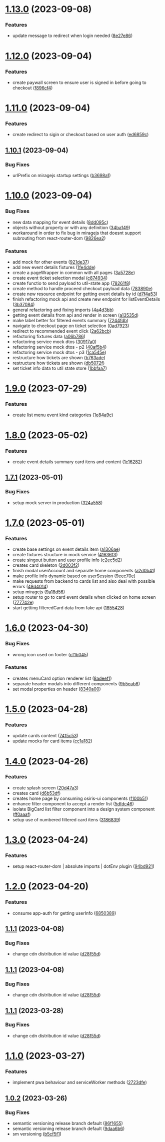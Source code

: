 # [1.13.0](https://github.com/stagePass/events/compare/v1.12.0...v1.13.0) (2023-09-08)


### Features

* update message to redirect when login needed ([8e27e86](https://github.com/stagePass/events/commit/8e27e863438a788b6afb5521c67b73e147fc69d5))

# [1.12.0](https://github.com/stagePass/events/compare/v1.11.0...v1.12.0) (2023-09-04)


### Features

* create paywall screen to ensure user is signed in before going to checkout ([f896cf4](https://github.com/stagePass/events/commit/f896cf4f8d6886dc34bf1043e98b3924516508e9))

# [1.11.0](https://github.com/stagePass/events/compare/v1.10.1...v1.11.0) (2023-09-04)


### Features

* create redirect to sigin or checkout based on user auth ([ed6859c](https://github.com/stagePass/events/commit/ed6859c322d0260f7b43445ac3a8ec8ae8636cdb))

## [1.10.1](https://github.com/stagePass/events/compare/v1.10.0...v1.10.1) (2023-09-04)


### Bug Fixes

* urlPrefix on miragejs startup settings ([b3698a1](https://github.com/stagePass/events/commit/b3698a16c1f16eecacb8ec636b0bc2929b7702a3))

# [1.10.0](https://github.com/stagePass/events/compare/v1.9.0...v1.10.0) (2023-09-04)


### Bug Fixes

* new data mapping for event details ([8dd095c](https://github.com/stagePass/events/commit/8dd095cfe906f2da940b163c779dad31ff8586fd))
* objects without property or with any definition ([34ba149](https://github.com/stagePass/events/commit/34ba1491a4697d03474d262b6a3e27edeaffb508))
* workaround in order to fix bug in miragejs that doesnt support subrouting from react-router-dom ([9826ea2](https://github.com/stagePass/events/commit/9826ea2d98432a4d61b4cf896f806fbdc3dc6504))


### Features

* add mock for other events ([921de37](https://github.com/stagePass/events/commit/921de3783b34e524ea35f7b70da77d1822c85e56))
* add new event details fixtures ([1fe4dde](https://github.com/stagePass/events/commit/1fe4dde5c04940f234890ec9aa099b6ea02742fe))
* create a pageWrapper in common with all pages ([3a5728e](https://github.com/stagePass/events/commit/3a5728e190a353ffacb6b948f7d7f38b4eb2475e))
* create event ticket selection modal ([c874934](https://github.com/stagePass/events/commit/c874934c9bc6dcb45668b365f5b48e02b228302a))
* create functio to send payload to util-state app ([78261f8](https://github.com/stagePass/events/commit/78261f808804f36d5b31982587a40bb00862886e))
* create method to handle proceed checkout payload data ([783890e](https://github.com/stagePass/events/commit/783890ea46fa007478caad8788a9f86df39c4dbd))
* create new resource endpoint for getting event details by id ([d7f4a53](https://github.com/stagePass/events/commit/d7f4a536579bf70974c5897e45fac390935aa50d))
* finish refactoring mock api and create new endpoint for listEventDetails ([3b37084](https://github.com/stagePass/events/commit/3b3708438aaca050a0863f2a0cd4356bb475fa7f))
* general refactoring and fixing imports ([4a4d3bb](https://github.com/stagePass/events/commit/4a4d3bb7c9d17c7595dbff73822d9e08b4bf695f))
* getting event details from api and render in screen ([a13535d](https://github.com/stagePass/events/commit/a13535d3fa042fe1b7a2838277654ed2a58461dc))
* make label better for filtered events summary ([7244fdb](https://github.com/stagePass/events/commit/7244fdb38f0f348bd1cc5521a968c005f135fabc))
* navigate to checkout page on ticket selection ([0ad7923](https://github.com/stagePass/events/commit/0ad7923952560f865264349740122382324714d9))
* redirect to recommended event click ([2a62bcb](https://github.com/stagePass/events/commit/2a62bcbf4cc87fc53590ebd64193686ba78f5ffb))
* refactoring fixtures data ([a06b786](https://github.com/stagePass/events/commit/a06b786ebd46cbac578e4b3d13b86da08d643797))
* refactoring service mock dtos ([30917a0](https://github.com/stagePass/events/commit/30917a0ec7a1c7a9bb0900bdf4a85028a5adb537))
* refactoring service mock dtos - p2 ([40af5b4](https://github.com/stagePass/events/commit/40af5b4e2eaf7917266d45544f9188505e3d53ec))
* refactoring service mock dtos - p3 ([1ca545e](https://github.com/stagePass/events/commit/1ca545e1685c5880d0cf50091462304338b2eb76))
* restructure how tickets are shown ([b763ade](https://github.com/stagePass/events/commit/b763ade60ce3fac385157a5cff2cfe0620c1d4e8))
* restructure how tickets are shown ([db5072f](https://github.com/stagePass/events/commit/db5072f67cff3f57cabbf40c35d6aae4a180d13b))
* set ticket info data to util state store ([1bbfaa7](https://github.com/stagePass/events/commit/1bbfaa7bee4bfa35cb10439c6e9b51a2912e15e4))

# [1.9.0](https://github.com/stagePass/events/compare/v1.8.0...v1.9.0) (2023-07-29)


### Features

* create list menu event kind categories ([1e84a9c](https://github.com/stagePass/events/commit/1e84a9c6e58d5575e8e61e976a2aa0883cb22a8c))

# [1.8.0](https://github.com/stagePass/events/compare/v1.7.1...v1.8.0) (2023-05-02)


### Features

* create event details summary card itens and content ([1c16282](https://github.com/stagePass/events/commit/1c1628267e93e9b52d70a20eef924c38318af6de))

## [1.7.1](https://github.com/stagePass/events/compare/v1.7.0...v1.7.1) (2023-05-01)


### Bug Fixes

* setup mock server in production ([324a558](https://github.com/stagePass/events/commit/324a558075fcb519ef4e2eb3090a49467cb0bbd9))

# [1.7.0](https://github.com/stagePass/events/compare/v1.6.0...v1.7.0) (2023-05-01)


### Features

* create base settings on event details item ([a1306ae](https://github.com/stagePass/events/commit/a1306ae0a2e5893f0a331e23d0a4465ebb2508ca))
* create fixtures structure in mock service ([41636f3](https://github.com/stagePass/events/commit/41636f34a32581e8a039ae4750c5d99799316014))
* create singout button and user profile info ([c2ec5d2](https://github.com/stagePass/events/commit/c2ec5d24c0154e47edb8d649bef85445f14729f1))
* creates card skeleton ([2d003f2](https://github.com/stagePass/events/commit/2d003f222ce36c67e43533de586da829ce341359))
* finish modal userAccount and separate home components ([a2d0b41](https://github.com/stagePass/events/commit/a2d0b4193a2a962fa955f492e25a509b2149f149))
* make profile info dynamic based on userSession ([9eec70e](https://github.com/stagePass/events/commit/9eec70efe2b722cbe9ddebcaaad18e6244152641))
* make requests from backend to cards list and also deal with possible errors ([48d4014](https://github.com/stagePass/events/commit/48d40143af44dad4ffaa13673389af101454dfd5))
* setup miragejs ([9a18d56](https://github.com/stagePass/events/commit/9a18d56144e75519f121f773ecf7b77461e0c1bb))
* setup router to go to card event details when clicked on home screen ([777742e](https://github.com/stagePass/events/commit/777742ee8344aefbf2ff6e931b836896754b485e))
* start getting filteredCard data from fake api ([1855428](https://github.com/stagePass/events/commit/1855428aab30a53ad1ca35183332e04de64d9f28))

# [1.6.0](https://github.com/stagePass/events/compare/v1.5.0...v1.6.0) (2023-04-30)


### Bug Fixes

* wrong icon used on footer ([cf1b045](https://github.com/stagePass/events/commit/cf1b045c5a4ef41a3dfa2639de32b6c959ef706d))


### Features

* creates menuCard option renderer list ([8adeef1](https://github.com/stagePass/events/commit/8adeef1a79c2a51ed4e8179294692ad749b796b2))
* separate header modals into different components ([9b5eab8](https://github.com/stagePass/events/commit/9b5eab8822078c067f45d32421bf3b25a45d1cc8))
* set modal properties on header ([8340a00](https://github.com/stagePass/events/commit/8340a00e1889c08d5cfcf4b3e863954379e76f0b))

# [1.5.0](https://github.com/stagePass/events/compare/v1.4.0...v1.5.0) (2023-04-28)


### Features

* update cards content ([7415c53](https://github.com/stagePass/events/commit/7415c53f363f95e5c2f449c6e10e234ca18dbf0e))
* update mocks for card items ([cc1a182](https://github.com/stagePass/events/commit/cc1a1824d6793562bade97e538452cfa45c28571))

# [1.4.0](https://github.com/stagePass/events/compare/v1.3.0...v1.4.0) (2023-04-26)


### Features

* create splash screen ([20d47a3](https://github.com/stagePass/events/commit/20d47a31658c57d8625bc5218b59d4ae19a03853))
* creates card ([d6b53df](https://github.com/stagePass/events/commit/d6b53dfec0fd0eb8bb2dfcfc7a65431ff9ceeaf8))
* creates home page by consuming osiris-ui components ([f100b51](https://github.com/stagePass/events/commit/f100b51962dbb26e4387eb4611e34b67f2284442))
* enhance filter component to accept a render list ([5dfdc46](https://github.com/stagePass/events/commit/5dfdc464bd1f41452a3015664bb1aebddbb0b8ed))
* isolate BigCard list filter component into a design system component ([ff0aaaf](https://github.com/stagePass/events/commit/ff0aaaf6170227a5be9c18a6144787cea5ff5688))
* setup use of numbered filtered card itens ([3186839](https://github.com/stagePass/events/commit/3186839b0f8b0c5566861b2850355f8e21b5b012))

# [1.3.0](https://github.com/stagePass/events/compare/v1.2.0...v1.3.0) (2023-04-24)


### Features

* setup react-router-dom | absolute imports | dotEnv plugin ([94bd921](https://github.com/stagePass/events/commit/94bd92108b26d2fa7acd3d6885edfedb0d928ee0))

# [1.2.0](https://github.com/stagePass/events/compare/v1.1.1...v1.2.0) (2023-04-20)


### Features

* consume app-auth for getting userInfo ([6850389](https://github.com/stagePass/events/commit/6850389c1d5afd2892503b04b9a3f57331ff3878))

## [1.1.1](https://github.com/stagePass/events/compare/v1.1.0...v1.1.1) (2023-04-08)


### Bug Fixes

* change cdn distribution id value ([d28f55d](https://github.com/stagePass/events/commit/d28f55dc2fd3fc73ebd107816c772ee402c2d94d))

## [1.1.1](https://github.com/stagePass/events/compare/v1.1.0...v1.1.1) (2023-04-08)


### Bug Fixes

* change cdn distribution id value ([d28f55d](https://github.com/stagePass/events/commit/d28f55dc2fd3fc73ebd107816c772ee402c2d94d))

## [1.1.1](https://github.com/stagePass/events/compare/v1.1.0...v1.1.1) (2023-03-28)


### Bug Fixes

* change cdn distribution id value ([d28f55d](https://github.com/stagePass/events/commit/d28f55dc2fd3fc73ebd107816c772ee402c2d94d))

# [1.1.0](https://github.com/stagePass/events/compare/v1.0.2...v1.1.0) (2023-03-27)


### Features

* implement pwa behaviour and serviceWorker methods ([2723dfe](https://github.com/stagePass/events/commit/2723dfe24228986dff045e76dff1f44315a63577))

## [1.0.2](https://github.com/stagePass/events/compare/v1.0.1...v1.0.2) (2023-03-26)


### Bug Fixes

* semantic versioning release branch default ([86f1655](https://github.com/stagePass/events/commit/86f16552bc1451532c742f4ce4ce564a3b579b0b))
* semantic versioning release branch default ([9daa6b6](https://github.com/stagePass/events/commit/9daa6b60f10dbcfc3870b836ca509fc629277a74))
* sm versioning ([b5cf5f1](https://github.com/stagePass/events/commit/b5cf5f1685bb155aa891938870731e16aa2ff529))
